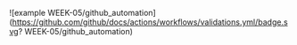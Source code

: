 ![example WEEK-05/github_automation](https://github.com/github/docs/actions/workflows/validations.yml/badge.svg? WEEK-05/github_automation)

